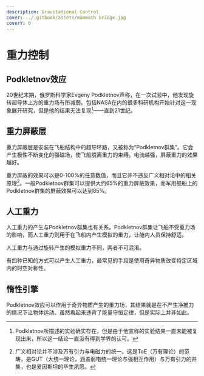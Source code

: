 ```yaml
---
description: Gravitational Control
cover: ../.gitbook/assets/mammoth bridge.jpg
coverY: 0
---
```


# 重力控制

## Podkletnov效应

20世纪末期，俄罗斯科学家Evgeny Podkletnov声称，在一次试验中，他发现旋转超导体上方的重力场有所减弱。包括NASA在内的很多科研机构开始针对这一现象展开研究，但是他的结果无法复现[^1]——直到21世纪。

## 重力屏蔽层

重力屏蔽层是安装在飞船结构中的超导环路，又被称为“Podkletnov群集”。它会产生极性不断变化的强磁场，使飞船脱离重力的束缚。电流越强，屏蔽重力的效果越好。

重力屏蔽的效果可以是0-100%的任意数值，而且它并不违反广义相对论中的相关原理[^2]。一般Podkletnov群集可以提供大约65%的重力屏蔽效果，而军用舰船上的Podkletnov群集的屏蔽效果可以达到85%。

## 人工重力

人工重力的产生与Podkletnov群集也有关系。Podkletnov群集让飞船不受重力场的影响，而人工重力则用于在飞船内产生模拟的重力，让舱内人员保持舒适。

人工重力与通过旋转产生的模拟重力不同，两者不可混淆。

有四种已知的方式可以产生人工重力，最常见的手段是使用奇异物质改变特定区域内的时空对称性。

## 惰性引擎

Podkletnov效应可以作用于奇异物质产生的重力场，其结果就是在不产生净推力的情况下让物体运动。虽然看起来违背了能量守恒定律，但是实际上并非如此。

[^1]: Podkletnov所描述的实验确实存在，但是由于他宣称的实验结果一直未能被复现出来，所以这一结论一直没有得到学界的认可。

[^2]: 广义相对论并不涉及万有引力与电磁力的统一。这是ToE（万有理论）的范畴，是GUT（大统一理论，涵盖弱电统一理论与强相互作用）与万有引力的并集，也是爱因斯坦的毕生夙愿。
